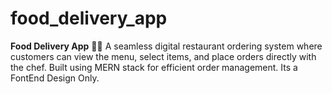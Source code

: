 # food_delivery_app
**Food Delivery App** 🍔🚀   A seamless digital restaurant ordering system where customers can view the menu, select items, and place orders directly with the chef. Built using MERN stack for efficient order management. Its a FontEnd Design Only.
